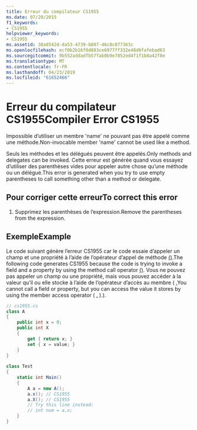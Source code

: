 ```yaml
---
title: Erreur du compilateur CS1955
ms.date: 07/20/2015
f1_keywords:
- CS1955
helpviewer_keywords:
- CS1955
ms.assetid: 38a8542d-da53-4739-b807-46c8c077363c
ms.openlocfilehash: ecf0b2b16f8d883ce6977ff332e48d6fafebad63
ms.sourcegitcommit: 9b552addadfb57fab0b9e7852ed4f1f1b8a42f8e
ms.translationtype: MT
ms.contentlocale: fr-FR
ms.lasthandoff: 04/23/2019
ms.locfileid: "61652466"
---
```

# <a name="compiler-error-cs1955"></a><span data-ttu-id="4749a-102">Erreur du compilateur CS1955</span><span class="sxs-lookup"><span data-stu-id="4749a-102">Compiler Error CS1955</span></span>
<span data-ttu-id="4749a-103">Impossible d’utiliser un membre 'name' ne pouvant pas être appelé comme une méthode.</span><span class="sxs-lookup"><span data-stu-id="4749a-103">Non-invocable member 'name' cannot be used like a method.</span></span>  
  
 <span data-ttu-id="4749a-104">Seuls les méthodes et les délégués peuvent être appelés.</span><span class="sxs-lookup"><span data-stu-id="4749a-104">Only methods and delegates can be invoked.</span></span> <span data-ttu-id="4749a-105">Cette erreur est générée quand vous essayez d’utiliser des parenthèses vides pour appeler autre chose qu’une méthode ou un délégué.</span><span class="sxs-lookup"><span data-stu-id="4749a-105">This error is generated when you try to use empty parentheses to call something other than a method or delegate.</span></span>  
  
## <a name="to-correct-this-error"></a><span data-ttu-id="4749a-106">Pour corriger cette erreur</span><span class="sxs-lookup"><span data-stu-id="4749a-106">To correct this error</span></span>  
  
1. <span data-ttu-id="4749a-107">Supprimez les parenthèses de l’expression.</span><span class="sxs-lookup"><span data-stu-id="4749a-107">Remove the parentheses from the expression.</span></span>  
  
## <a name="example"></a><span data-ttu-id="4749a-108">Exemple</span><span class="sxs-lookup"><span data-stu-id="4749a-108">Example</span></span>  
 <span data-ttu-id="4749a-109">Le code suivant génère l’erreur CS1955 car le code essaie d’appeler un champ et une propriété à l’aide de l’opérateur d’appel de méthode [()](../../csharp/language-reference/operators/invocation-operator.md).</span><span class="sxs-lookup"><span data-stu-id="4749a-109">The following code generates CS1955 because the code is trying to invoke a field and a property by using the method call operator [()](../../csharp/language-reference/operators/invocation-operator.md).</span></span> <span data-ttu-id="4749a-110">Vous ne pouvez pas appeler un champ ou une propriété, mais vous pouvez accéder à la valeur qu’il ou elle stocke à l’aide de l’opérateur d’accès au membre ( [.](../../csharp/language-reference/operators/member-access-operator.md)</span><span class="sxs-lookup"><span data-stu-id="4749a-110">You cannot call a field or property, but you can access the value it stores by using the member access operator ( [.](../../csharp/language-reference/operators/member-access-operator.md)</span></span> <span data-ttu-id="4749a-111">).</span><span class="sxs-lookup"><span data-stu-id="4749a-111">).</span></span>  
  
```csharp  
// cs1955.cs  
class A  
{  
    public int x = 0;  
    public int X  
    {  
        get { return x; }  
        set { x = value; }  
    }  
}  
  
class Test  
{  
    static int Main()  
    {  
        A a = new A();  
        a.x(); // CS1955  
        a.X(); // CS1955  
        // Try this line instead:  
        // int num = a.x;  
    }  
}  
```
